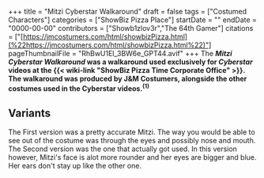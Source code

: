 +++
title = "Mitzi Cyberstar Walkaround"
draft = false
tags = ["Costumed Characters"]
categories = ["ShowBiz Pizza Place"]
startDate = ""
endDate = "0000-00-00"
contributors = ["Showb1zlov3r","The 64th Gamer"]
citations = ["[https://jmcostumers.com/html/showbizPizza.html](%22https://jmcostumers.com/html/showbizPizza.html%22)"]
pageThumbnailFile = "RhBwU1El_3BW6e_GPT44.avif"
+++
The ***Mitzi Cyberstar Walkaround* was a walkaround used exclusively for *Cyberstar* videos at the {{< wiki-link "ShowBiz Pizza Time Corporate Office" >}}.
The walkaround was produced by J&M Costumers, alongside the other costumes used in the Cyberstar videos.<sup>(1)</sup>**

## Variants

The First version was a pretty accurate Mitzi. The way you would be able to see out of the costume was through the eyes and possibly nose and mouth.
The Second version was the one that actually got used. In this version however, Mitzi's face is alot more rounder and her eyes are bigger and blue. Her ears don't stay up like the other one.
